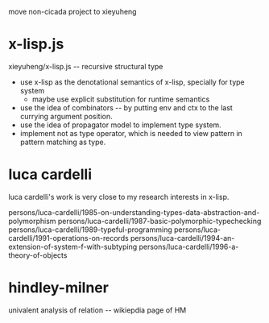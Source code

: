 move non-cicada project to xieyuheng

# x-lisp.js

xieyuheng/x-lisp.js -- recursive structural type

- use x-lisp as the denotational semantics of x-lisp, specially for type system
  - maybe use explicit substitution for runtime semantics
- use the idea of combinators -- by putting env and ctx to the last currying argument position.
- use the idea of propagator model to implement type system.
- implement not as type operator, which is needed to view pattern in pattern matching as type.

# luca cardelli

luca cardelli's work is very close to my research interests in x-lisp.

persons/luca-cardelli/1985-on-understanding-types-data-abstraction-and-polymorphism
persons/luca-cardelli/1987-basic-polymorphic-typechecking
persons/luca-cardelli/1989-typeful-programming
persons/luca-cardelli/1991-operations-on-records
persons/luca-cardelli/1994-an-extension-of-system-f-with-subtyping
persons/luca-cardelli/1996-a-theory-of-objects

# hindley-milner

univalent analysis of relation -- wikiepdia page of HM
